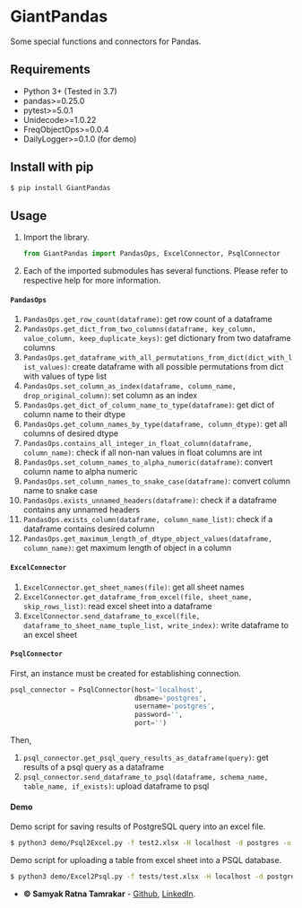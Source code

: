 # GiantPandas
Some special functions and connectors for Pandas.

## Requirements

* Python 3+ (Tested in 3.7)
* pandas>=0.25.0
* pytest>=5.0.1
* Unidecode>=1.0.22
* FreqObjectOps>=0.0.4
* DailyLogger>=0.1.0 (for demo)


## Install with pip
```bash
$ pip install GiantPandas
```

## Usage
1. Import the library.
    ```python
    from GiantPandas import PandasOps, ExcelConnector, PsqlConnector
    ```
1. Each of the imported submodules has several functions. Please refer to respective help for more information.

#### ```PandasOps```

1. ```PandasOps.get_row_count(dataframe)```: get row count of a dataframe
1. ```PandasOps.get_dict_from_two_columns(dataframe, key_column, value_column, keep_duplicate_keys)```: get dictionary from two dataframe columns
1. ```PandasOps.get_dataframe_with_all_permutations_from_dict(dict_with_list_values)```: create dataframe with all possible permutations from dict with values of type list
1. ```PandasOps.set_column_as_index(dataframe, column_name, drop_original_column)```: set column as an index
1. ```PandasOps.get_dict_of_column_name_to_type(dataframe)```: get dict of column name to their dtype
1. ```PandasOps.get_column_names_by_type(dataframe, column_dtype)```: get all columns of desired dtype
1. ```PandasOps.contains_all_integer_in_float_column(dataframe, column_name)```: check if all non-nan values in float columns are int
1. ```PandasOps.set_column_names_to_alpha_numeric(dataframe)```: convert column name to alpha numeric
1. ```PandasOps.set_column_names_to_snake_case(dataframe)```: convert column name to snake case
1. ```PandasOps.exists_unnamed_headers(dataframe)```: check if a dataframe contains any unnamed headers
1. ```PandasOps.exists_column(dataframe, column_name_list)```: check if a dataframe contains desired column
1. ```PandasOps.get_maximum_length_of_dtype_object_values(dataframe, column_name)```: get maximum length of object in a column

#### ```ExcelConnector```
1. 	```ExcelConnector.get_sheet_names(file)```: get all sheet names
1. 	```ExcelConnector.get_dataframe_from_excel(file, sheet_name, skip_rows_list)```: read excel sheet into a dataframe
1. 	```ExcelConnector.send_dataframe_to_excel(file, dataframe_to_sheet_name_tuple_list, write_index)```: write dataframe to an excel sheet

#### ```PsqlConnector```
First, an instance must be created for establishing connection.
```python
psql_connector = PsqlConnector(host='localhost',
                               dbname='postgres',
                               username='postgres',
                               password='',
                               port='')
```
Then,
1. ```psql_connector.get_psql_query_results_as_dataframe(query)```: get results of a psql query as a dataframe
1. ```psql_connector.send_dataframe_to_psql(dataframe, schema_name, table_name, if_exists)```: upload dataframe to psql


#### Demo

Demo script for saving results of PostgreSQL query into an excel file.
```bash
$ python3 demo/Psql2Excel.py -f test2.xlsx -H localhost -d postgres -u postgres -t test_table -sn Sheet1
```

Demo script for uploading a table from excel sheet into a PSQL database.
```bash
$ python3 demo/Excel2Psql.py -f tests/test.xlsx -H localhost -d postgres -u postgres -t test_table
```
* **&copy; Samyak Ratna Tamrakar** - [Github](https://github.com/srtamrakar), [LinkedIn](https://www.linkedin.com/in/srtamrakar/).